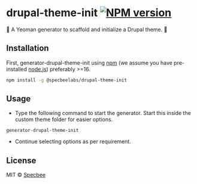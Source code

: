 # drupal-theme-init [![NPM version][npm-image]][npm-url]
🚀 A Yeoman generator to scaffold and initialize a Drupal theme. 🚀

## Installation

First, generator-drupal-theme-init using [npm](https://www.npmjs.com/) (we assume you have pre-installed [node.js](https://nodejs.org/)) preferably >=16.

```bash
npm install -g @specbeelabs/drupal-theme-init
```

## Usage

- Type the following command to start the generator. Start this inside the custom theme folder for easier options. 

```
generator-drupal-theme-init
```

- Continue selecting options as per requirement.

## License

MIT © [Specbee](https://specbee.com)

[npm-image]: https://badge.fury.io/js/@specbeelabs%2Fgenerator-drupal-theme-init.svg
[npm-url]: https://npmjs.org/package/@specbeelabs/generator-drupal-theme-init
